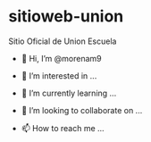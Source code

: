 # sitioweb-union
Sitio Oficial de Union Escuela 
- 👋 Hi, I’m @morenam9

- 👀 I’m interested in ...

- 🌱 I’m currently learning ...

- 💞️ I’m looking to collaborate on ...

- 📫 How to reach me ...

